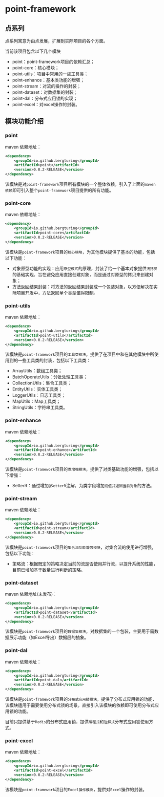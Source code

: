 # point-framework
## 点系列

点系列寓意为由点发展，扩展到实际项目的各个方面。

当前该项目包含以下几个模块

- point：point-framework项目的依赖汇总；
- point-core：核心模块；
- point-utils：项目中常用的一些工具类；
- point-enhance：基本类功能的增强；
- point-stream：对流的操作的封装；
- point-dataset：对数据集的封装；
- point-dal：分布式应用锁的实现；
- point-excel：对excel操作的封装。


## 模块功能介绍

### point

maven 依赖地址：
```xml
<dependency>
    <groupId>io.github.bergturing</groupId>
    <artifactId>point</artifactId>
    <version>0.0.2-RELEASE</version>
</dependency>
```
该模块是对`point-framework`项目所有模块的一个整体依赖，引入了上面的`maven 依赖`即可引入整个`point-framework`项目提供的所有功能。

### point-core

maven 依赖地址：
```xml
<dependency>
    <groupId>io.github.bergturing</groupId>
    <artifactId>point-core</artifactId>
    <version>0.0.2-RELEASE</version>
</dependency>
```
该模块是`point-framework`项目的`核心模块`，为其他模块提供了基本的功能，包括以下功能：

- 对象原型功能的实现：应用`原型模式`的原理，封装了给一个基本对象提供`浅拷贝`的基础实现，旨在避免应用直接创建对象，而是通过对原型的拷贝来创建对象；
- 方法返回结果封装：将方法的返回结果封装成一个包装对象，以方便解决在实际项目开发中，方法返回单个类型值得限制。

### point-utils

maven 依赖地址：
```xml
<dependency>
    <groupId>io.github.bergturing</groupId>
    <artifactId>point-utils</artifactId>
    <version>0.0.2-RELEASE</version>
</dependency>
```
该模块是`point-framework`项目的`工具类模块`，提供了在项目中和在其他模块中所使用到的一些工具类的封装，包括以下工具类：

- ArrayUtils：数组工具类；
- BatchOperateUtils：分批处理工具类；
- CollectionUtils：集合工具类；
- EntityUtils：实体工具类；
- LoggerUtils：日志工具类；
- MapUtils：Map工具类；
- StringUtils：字符串工具类。

### point-enhance

maven 依赖地址：
```xml
<dependency>
    <groupId>io.github.bergturing</groupId>
    <artifactId>point-enhance</artifactId>
    <version>0.0.2-RELEASE</version>
</dependency>
```
该模块是`point-framework`项目的`类增强模块`，提供了对类基础功能的增强，包括以下增强：

- SetterR：通过增加`@SetterR`注解，为类字段增加`设值并返回当前对象`的方法。

### point-stream

maven 依赖地址：
```xml
<dependency>
    <groupId>io.github.bergturing</groupId>
    <artifactId>point-stream</artifactId>
    <version>0.0.2-RELEASE</version>
</dependency>
```
该模块是`point-framework`项目的`集合流功能增强模块`，对集合流的使用进行增强，包括以下功能：

- 策略流：根据既定的策略决定当前的流是否使用并行流，以提升系统的性能，目前已增加基于数量进行判断的策略。

### point-dataset

maven 依赖地址(未发布)：
```xml
<dependency>
    <groupId>io.github.bergturing</groupId>
    <artifactId>point-dataset</artifactId>
    <version>0.0.2-RELEASE</version>
</dependency>
```
该模块是`point-framework`项目的`数据集模块`，对数据集的一个包装，主要用于需数据展示功能（如Excel导出）数据层的抽象。

### point-dal

maven 依赖地址：
```xml
<dependency>
    <groupId>io.github.bergturing</groupId>
    <artifactId>point-dal</artifactId>
    <version>0.0.2-RELEASE</version>
</dependency>
```
该模块是`point-framework`项目的`分布式应用锁模块`，提供了分布式应用锁的功能，该模块适用于需要使用分布式锁的场景，直接引入该模块的依赖即可使用分布式应用锁的功能。

目前只提供基于`Redis`的分布式应用锁，提供`编程式`和`注解式`分布式应用锁使用方式。

### point-excel

maven 依赖地址：
```xml
<dependency>
    <groupId>io.github.bergturing</groupId>
    <artifactId>point-excel</artifactId>
    <version>0.0.2-RELEASE</version>
</dependency>
```
该模块是`point-framework`项目的`Excel操作模块`，提供对`Excel`操作的封装。





